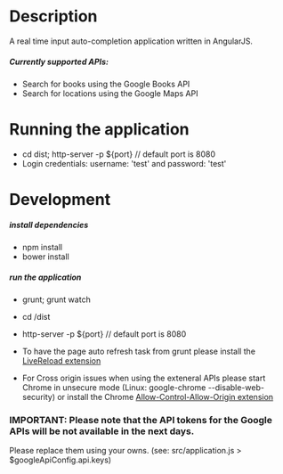 # Description

A real time input auto-completion application written in AngularJS.

##### Currently supported APIs:
- Search for books using the Google Books API
- Search for locations using the Google Maps API


# Running the application

 - cd dist; http-server -p ${port}      // default port is 8080
 - Login credentials: username: 'test' and password: 'test'


# Development
##### install dependencies

 - npm install
 - bower install

##### run the application

- grunt; grunt watch
- cd /dist
- http-server -p ${port} // default port is 8080


- To have the page auto refresh task from grunt please install the [LiveReload extension](https://chrome.google.com/webstore/detail/livereload/jnihajbhpnppcggbcgedagnkighmdlei?utm_source=chrome-app-launcher-info-dialog)
- For Cross origin issues when using the exteneral APIs please start Chrome in unsecure mode (Linux: google-chrome --disable-web-security)
 or install the Chrome [Allow-Control-Allow-Origin extension](https://chrome.google.com/webstore/detail/allow-control-allow-origi/nlfbmbojpeacfghkpbjhddihlkkiljbi)  

### IMPORTANT: Please note that the API tokens for the Google APIs will be not available in the next days.
Please replace them using your owns. (see: src/application.js > $googleApiConfig.api.keys)
